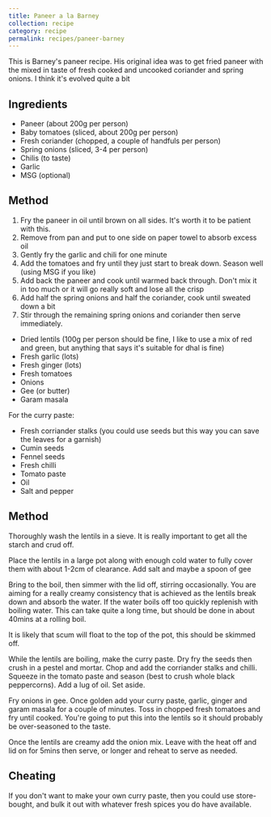 ```yaml
---
title: Paneer a la Barney
collection: recipe
category: recipe
permalink: recipes/paneer-barney
---
```


This is Barney's paneer recipe. His original idea was to get fried paneer with
the mixed in taste of fresh cooked and uncooked coriander and spring onions. I
think it's evolved quite a bit


## Ingredients

* Paneer (about 200g per person)
* Baby tomatoes (sliced, about 200g per person)
* Fresh coriander (chopped, a couple of handfuls per person)
* Spring onions (sliced, 3-4 per person)
* Chilis (to taste)
* Garlic
* MSG (optional)

## Method

1. Fry the paneer in oil until brown on all sides. It's worth it to be patient with this.
1. Remove from pan and put to one side on paper towel to absorb excess oil
1. Gently fry the garlic and chili for one minute
1. Add the tomatoes and fry until they just start to break down. Season well
   (using MSG if you like)
1. Add back the paneer and cook until warmed back through. Don't mix it in too
   much or it will go really soft and lose all the crisp
1. Add half the spring onions and half the coriander, cook until sweated down a
   bit
1. Stir through the remaining spring onions and coriander then serve
   immediately.





* Dried lentils (100g per person should be fine, I like to use a mix of red and
  green, but anything that says it's suitable for dhal is fine)
* Fresh garlic (lots)
* Fresh ginger (lots)
* Fresh tomatoes
* Onions
* Gee (or butter)
* Garam masala

For the curry paste:
* Fresh corriander stalks (you could use seeds but this way you can save the leaves for a garnish)
* Cumin seeds
* Fennel seeds
* Fresh chilli
* Tomato paste
* Oil
* Salt and pepper

## Method

Thoroughly wash the lentils in a sieve. It is really important to get all the
starch and crud off.

Place the lentils in a large pot along with enough cold water to fully cover
them with about 1-2cm of clearance. Add salt and maybe a spoon of gee

Bring to the boil, then simmer with the lid off, stirring occasionally. You are
aiming for a really creamy consistency that is achieved as the lentils break
down and absorb the water. If the water boils off too quickly replenish with
boiling water. This can take quite a long time, but should be done in about
40mins at a rolling boil.

It is likely that scum will float to the top of the pot, this should be skimmed
off.

While the lentils are boiling, make the curry paste. Dry fry the seeds then
crush in a pestel and mortar. Chop and add the corriander stalks and chilli.
Squeeze in the tomato paste and season (best to crush whole black peppercorns).
Add a lug of oil. Set aside.

Fry onions in gee. Once golden add your curry paste, garlic, ginger and garam
masala for a couple of minutes. Toss in chopped fresh tomatoes and fry until
cooked. You're going to put this into the lentils so it should probably be
over-seasoned to the taste.

Once the lentils are creamy add the onion mix. Leave with the heat off and lid
on for 5mins then serve, or longer and reheat to serve as needed.

## Cheating

If you don't want to make your own curry paste, then you could use store-bought,
and bulk it out with whatever fresh spices you do have available.
